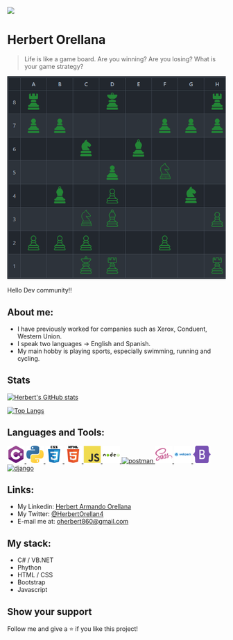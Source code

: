 ![](https://img.shields.io/badge/Microverse-blueviolet)

# Herbert Orellana

> Life is like a game board. Are you winning? Are you losing? What is your game strategy?

![screenshot](./app_screenshot.png)

Hello Dev community!!

## About me:

- I have previously worked for companies such as Xerox, Conduent, Western Union.
- I speak two languages ​​-> English and Spanish.
- My main hobby is playing sports, especially swimming, running and cycling.

## Stats
[![Herbert's GitHub stats](https://github-readme-stats.vercel.app/api?username=herokudev&theme=radical)](https://github.com/herokudev/github-readme-stats)

[![Top Langs](https://github-readme-stats.vercel.app/api/top-langs/?username=herokudev&layout=compact&langs_count=4&theme=radical)](https://github.com/herokudev/github-readme-stats)


## Languages and Tools:

<p align="left">
<a href="https://docs.microsoft.com/en-us/dotnet/csharp/tour-of-csharp/tutorials/" target="_blank"> <img src="cdnlogo.com_c.svg" alt="cSharp" width="40" height="40"/> </a> 
<a href="https://www.python.org/" target="_blank"> <img src="python-seeklogo.com.svg" alt="python" width="40" height="40"/> </a>
<a href="https://www.w3schools.com/css/" target="_blank"> <img src="https://raw.githubusercontent.com/devicons/devicon/master/icons/css3/css3-original-wordmark.svg" alt="css3" width="40" height="40"/> </a> 
<a href="https://www.w3.org/html/" target="_blank"> <img src="https://raw.githubusercontent.com/devicons/devicon/master/icons/html5/html5-original-wordmark.svg" alt="html5" width="40" height="40"/> </a> 
<a href="https://developer.mozilla.org/en-US/docs/Web/JavaScript" target="_blank"> <img src="https://raw.githubusercontent.com/devicons/devicon/master/icons/javascript/javascript-original.svg" alt="javascript" width="40" height="40"/> </a> 
<a href="https://nodejs.org" target="_blank"> <img src="https://raw.githubusercontent.com/devicons/devicon/master/icons/nodejs/nodejs-original-wordmark.svg" alt="nodejs" width="40" height="40"/> </a> 
<a href="https://postman.com" target="_blank"> <img src="https://www.vectorlogo.zone/logos/getpostman/getpostman-icon.svg" alt="postman" width="40" height="40"/> </a> 
<a href="https://sass-lang.com" target="_blank"> <img src="https://raw.githubusercontent.com/devicons/devicon/master/icons/sass/sass-original.svg" alt="sass" width="40" height="40"/> </a> 
<a href="https://webpack.js.org" target="_blank"> <img src="https://raw.githubusercontent.com/devicons/devicon/d00d0969292a6569d45b06d3f350f463a0107b0d/icons/webpack/webpack-original-wordmark.svg" alt="webpack" width="40" height="40"/> </a>
<a href="https://getbootstrap.com" target="_blank"> <img src="bootstrap-5-1.svg" alt="bootstrap" width="40" height="40"/> </a>
<a href="https://www.djangoproject.com/" target="_blank"> <img src="https://static.djangoproject.com/img/logos/django-logo-positive.svg" alt="django" width="40" height="40"/> </a> 
</p>

## Links:

- My Linkedin: [Herbert Armando Orellana](https://www.linkedin.com/in/armando-orellana-a0b50b34/)
- My Twitter: [@HerbertOrellan4](https://twitter.com/HerbertOrellan4)
- E-mail me at: oherbert860@gmail.com


## My stack:

- C# / VB.NET
- Phython
- HTML / CSS
- Bootstrap
- Javascript

## Show your support

Follow me  and give a ⭐️ if you like this project!